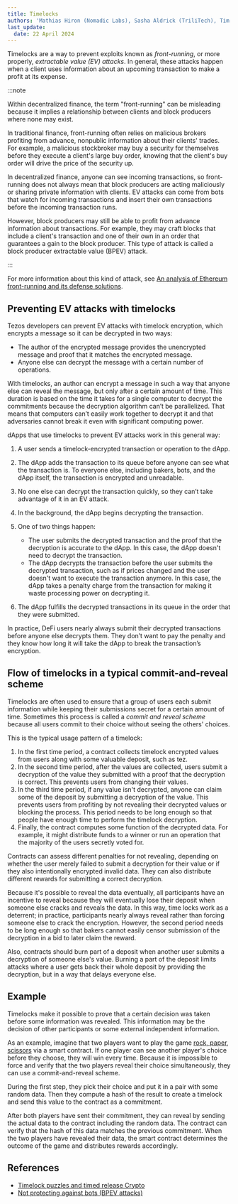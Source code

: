 ```yaml
---
title: Timelocks
authors: 'Mathias Hiron (Nomadic Labs), Sasha Aldrick (TriliTech), Tim McMackin (TriliTech)'
last_update:
  date: 22 April 2024
---
```


Timelocks are a way to prevent exploits known as _front-running_, or more properly, _extractable value (EV) attacks_.
In general, these attacks happen when a client uses information about an upcoming transaction to make a profit at its expense.

:::note

Within decentralized finance, the term "front-running" can be misleading because it implies a relationship between clients and block producers where none may exist.

In traditional finance, front-running often relies on malicious brokers profiting from advance, nonpublic information about their clients' trades.
For example, a malicious stockbroker may buy a security for themselves before they execute a client's large buy order, knowing that the client's buy order will drive the price of the security up.

In decentralized finance, anyone can see incoming transactions, so front-running does not always mean that block producers are acting maliciously or sharing private information with clients.
EV attacks can come from bots that watch for incoming transactions and insert their own transactions before the incoming transaction runs.

However, block producers may still be able to profit from advance information about transactions.
For example, they may craft blocks that include a client's transaction and one of their own in an order that guarantees a gain to the block producer.
This type of attack is called a block producer extractable value (BPEV) attack.

:::

For more information about this kind of attack, see [An analysis of Ethereum front-running and its defense solutions](https://medium.com/degate/an-analysis-of-ethereum-front-running-and-its-defense-solutions-34ef81ba8456).
<!-- TODO link to Spotlight post -->

## Preventing EV attacks with timelocks

Tezos developers can prevent EV attacks with timelock encryption, which encrypts a message so it can be decrypted in two ways:

- The author of the encrypted message provides the unencrypted message and proof that it matches the encrypted message.
- Anyone else can decrypt the message with a certain number of operations.

With timelocks, an author can encrypt a message in such a way that anyone else can reveal the message, but only after a certain amount of time.
This duration is based on the time it takes for a single computer to decrypt the commitments because the decryption algorithm can’t be parallelized.
That means that computers can’t easily work together to decrypt it and that adversaries cannot break it even with significant computing power.

dApps that use timelocks to prevent EV attacks work in this general way:

1. A user sends a timelock-encrypted transaction or operation to the dApp.
1. The dApp adds the transaction to its queue before anyone can see what the transaction is.
To everyone else, including bakers, bots, and the dApp itself, the transaction is encrypted and unreadable.
1. No one else can decrypt the transaction quickly, so they can’t take advantage of it in an EV attack.
1. In the background, the dApp begins decrypting the transaction.
1. One of two things happen:

   - The user submits the decrypted transaction and the proof that the decryption is accurate to the dApp.
   In this case, the dApp doesn't need to decrypt the transaction.
   - The dApp decrypts the transaction before the user submits the decrypted transaction, such as if prices changed and the user doesn't want to execute the transaction anymore.
   In this case, the dApp takes a penalty charge from the transaction for making it waste processing power on decrypting it.
1. The dApp fulfills the decrypted transactions in its queue in the order that they were submitted.

In practice, DeFi users nearly always submit their decrypted transactions before anyone else decrypts them.
They don’t want to pay the penalty and they know how long it will take the dApp to break the transaction’s encryption.

## Flow of timelocks in a typical commit-and-reveal scheme

Timelocks are often used to ensure that a group of users each submit information while keeping their submissions secret for a certain amount of time.
Sometimes this process is called a _commit and reveal scheme_ because all users commit to their choice without seeing the others' choices.

This is the typical usage pattern of a timelock:

1. In the first time period, a contract collects timelock encrypted values from users along with some valuable deposit, such as tez.
2. In the second time period, after the values are collected, users submit a decryption of the value they submitted with a proof that the decryption is correct.
This prevents users from changing their values.
3. In the third time period, if any value isn't decrypted, anyone can claim some of the deposit by submitting a decryption of the value.
This prevents users from profiting by not revealing their decrypted values or blocking the process.
This period needs to be long enough so that people have enough time to perform the timelock decryption.
4. Finally, the contract computes some function of the decrypted data.
For example, it might distribute funds to a winner or run an operation that the majority of the users secretly voted for.

Contracts can assess different penalties for not revealing, depending on whether the user merely failed to submit a decryption for their value or if they also intentionally encrypted invalid data.
They can also distribute different rewards for submitting a correct decryption.

Because it's possible to reveal the data eventually, all participants have an incentive to reveal because they will eventually lose their deposit when someone else cracks and reveals the data.
In this way, time locks work as a deterrent; in practice, participants nearly always reveal rather than forcing someone else to crack the encryption.
However, the second period needs to be long enough so that bakers cannot easily censor submission of the decryption in a bid to later claim the reward.

Also, contracts should burn part of a deposit when another user submits a decryption of someone else's value.
Burning a part of the deposit limits attacks where a user gets back their whole deposit by providing the decryption, but in a way that delays everyone else.

## Example

Timelocks make it possible to prove that a certain decision was taken before some information was revealed.
This information may be the decision of other participants or some external independent information.

As an example, imagine that two players want to play the game [rock, paper, scissors](https://en.wikipedia.org/wiki/Rock_paper_scissors) via a smart contract.
If one player can see another player's choice before they choose, they will win every time.
Because it is impossible to force and verify that the two players reveal their choice simultaneously, they can use a commit-and-reveal scheme.

During the first step, they pick their choice and put it in a pair with some random data.
Then they compute a hash of the result to create a timelock and send this value to the contract as a commitment.

After both players have sent their commitment, they can reveal by sending the actual data to the contract including the random data.
The contract can verify that the hash of this data matches the previous commitment.
When the two players have revealed their data, the smart contract determines the outcome of the game and distributes rewards accordingly.

## References

- [Timelock puzzles and timed release Crypto](http://www.hashcash.org/papers/timelock.pdf>)
- [Not protecting against bots (BPEV attacks)](https://opentezos.com/smart-contracts/avoiding-flaws/#6-not-protecting-against-bots-bpev-attacks)
